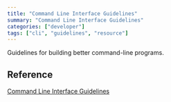 ```yaml
---
title: "Command Line Interface Guidelines"
summary: "Command Line Interface Guidelines"
categories: ["developer"]
tags: ["cli", "guidelines", "resource"]
---
```


Guidelines for building better command-line programs.

## Reference

[Command Line Interface Guidelines](https://clig.dev/)
